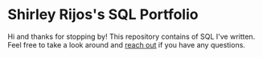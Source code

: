 # Shirley Rijos's SQL Portfolio
Hi and thanks for stopping by! This repository contains of SQL I've written. Feel free to take a look around and [reach out](https://www.linkedin.com/in/shirley-m-rijos) if you have any questions.
